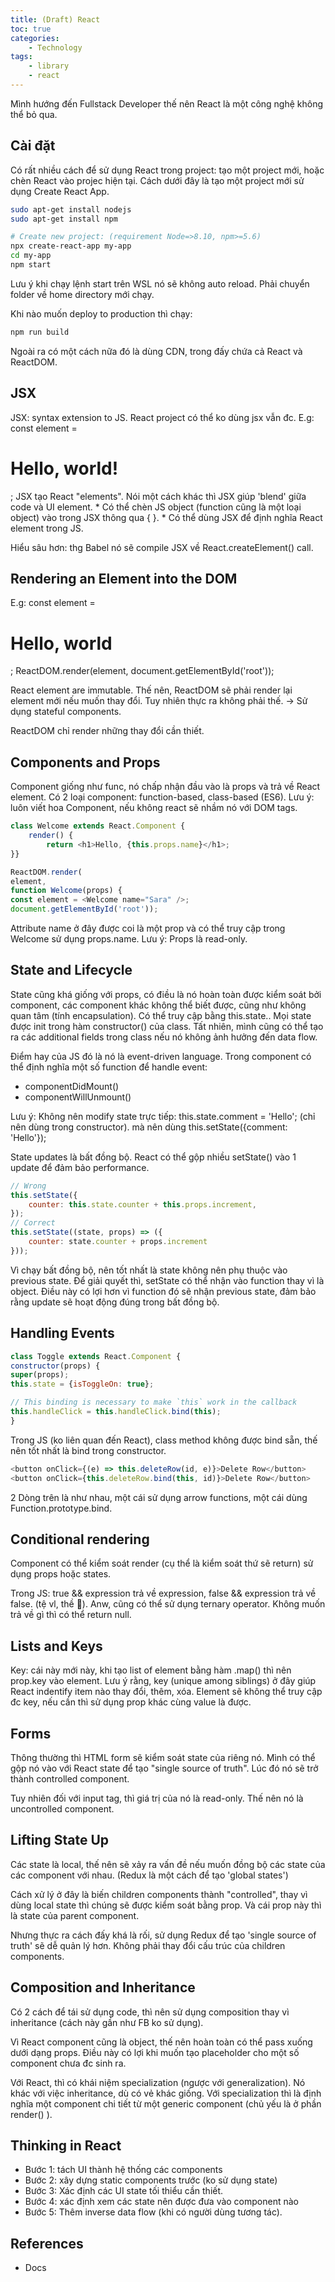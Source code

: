 ```yaml
---
title: (Draft) React
toc: true
categories:
    - Technology
tags:
    - library
    - react
---
```

Mình hướng đến Fullstack Developer thế nên React là một công nghệ không thể bỏ qua.

## Cài đặt
Có rất nhiều cách để sử dụng React trong project: tạo một project mới, hoặc chèn React vào projec hiện tại. Cách dưới đây là tạo một project mới sử dụng Create React App.

```bash
sudo apt-get install nodejs
sudo apt-get install npm

# Create new project: (requirement Node=>8.10, npm>=5.6)
npx create-react-app my-app
cd my-app
npm start
```
Lưu ý khi chạy lệnh start trên WSL nó sẽ không auto reload. Phải chuyển folder về home directory mới chạy.

Khi nào muốn deploy to production thì chạy:
```bash
npm run build
```

Ngoài ra có một cách nữa đó là dùng CDN, trong đấy chứa cả React và ReactDOM.

## JSX
JSX: syntax extension to JS. React project có thể ko dùng jsx vẫn đc.
E.g: const element = <h1>Hello, world!</h1>;
JSX tạo React "elements". Nói một cách khác thì JSX giúp 'blend' giữa code và UI element. 
	* 
Có thể chèn JS object (function cũng là một loại object) vào trong JSX thông qua { }.
	* 
Có thể dùng JSX để định nghĩa React element trong JS.



Hiểu sâu hơn: thg Babel nó sẽ compile JSX về React.createElement() call.

## Rendering an Element into the DOM
E.g:
const element = <h1>Hello, world</h1>;
ReactDOM.render(element, document.getElementById('root'));

React element are immutable. Thế nên, ReactDOM sẽ phải render lại element mới nếu muốn thay đổi. Tuy nhiên thực ra không phải thế. -> Sử dụng stateful components.

ReactDOM chỉ render những thay đổi cần thiết.

## Components and Props
Component giống như func, nó chấp nhận đầu vào là props và trả về React element. Có 2 loại component: function-based, class-based (ES6). 
Lưu ý: luôn viết hoa Component, nếu không react sẽ nhầm nó với DOM tags.

```javascript
class Welcome extends React.Component {
    render() {
        return <h1>Hello, {this.props.name}</h1>;
}}

ReactDOM.render(
element,
function Welcome(props) {
const element = <Welcome name="Sara" />;
document.getElementById('root'));
```
Attribute name ở đây được coi là một prop và có thể truy cập trong Welcome sử dụng props.name. 
Lưu ý: Props là read-only.

## State and Lifecycle
State cũng khá giống với props, có điều là nó hoàn toàn được kiểm soát bởi component, các component khác không thể biết được, cũng như không quan tâm (tính encapsulation). Có thể truy cập bằng this.state.<statename>. Mọi state được init trong hàm constructor() của class. 
Tất nhiên, mình cũng có thể tạo ra các additional fields trong class nếu nó không ảnh hưởng đến data flow.

Điểm hay của JS đó là nó là event-driven language. Trong component có thể định nghĩa một số function để handle event:
- componentDidMount()
- componentWillUnmount()


Lưu ý:
Không nên modify state trực tiếp: this.state.comment = 'Hello'; (chỉ nên dùng trong constructor).
mà nên dùng this.setState({comment: 'Hello'});

State updates là bất đồng bộ. React có thể gộp nhiều setState() vào 1 update để đảm bảo performance.

```javascript
// Wrong
this.setState({
    counter: this.state.counter + this.props.increment,
});
// Correct
this.setState((state, props) => ({
    counter: state.counter + props.increment
}));
```

Vì chạy bất đồng bộ, nên tốt nhất là state không nên phụ thuộc vào previous state. Để giải quyết thì, setState có thể nhận vào function thay vì là object. Điều này có lợi hơn vì function đó sẽ nhận previous state, đảm bảo rằng update sẽ hoạt động đúng trong bất đồng bộ.

## Handling Events
```js
class Toggle extends React.Component {
constructor(props) {
super(props);
this.state = {isToggleOn: true};

// This binding is necessary to make `this` work in the callback
this.handleClick = this.handleClick.bind(this);
}
```
Trong JS (ko liên quan đến React), class method không được bind sẵn, thế nên tốt nhất là bind trong constructor.

```js
<button onClick={(e) => this.deleteRow(id, e)}>Delete Row</button>
<button onClick={this.deleteRow.bind(this, id)}>Delete Row</button>
```
2 Dòng trên là như nhau, một cái sử dụng arrow functions, một cái dùng Function.prototype.bind.

## Conditional rendering
Component có thể kiểm soát render (cụ thể là kiểm soát thứ sẽ return) sử dụng props hoặc states.

Trong JS: true && expression trả về expression, false && expression trả về false. (tệ vl, thề 🙂). Anw, cũng có thể sử dụng ternary operator.
Không muốn trả về gì thì có thể return null.

## Lists and Keys
Key: cái này mới này, khi tạo list of element bằng hàm .map() thì nên prop.key vào element. Lưu ý rằng, key (unique among siblings) ở đây giúp React indentify item nào thay đổi, thêm, xóa. Element sẽ không thể truy cập đc key, nếu cần thì sử dụng prop khác cùng value là được.

## Forms
Thông thường thì HTML form sẽ kiểm soát state của riêng nó. Mình có thể gộp nó vào với React state để tạo "single source of truth". Lúc đó nó sẽ trở thành controlled component.

Tuy nhiên đối với input tag, thì giá trị của nó là read-only. Thế nên nó là uncontrolled component.

## Lifting State Up
Các state là local, thế nên sẽ xảy ra vấn đề nếu muốn đồng bộ các state của các component với nhau. (Redux là một cách để tạo 'global states')

Cách xử lý ở đây là biến children components thành "controlled", thay vì dùng local state thì chúng sẽ được kiểm soát bằng prop. Và cái prop này thì là state của parent component. 

Nhưng thực ra cách đấy khá là rối, sử dụng Redux để tạo 'single source of truth' sẽ dễ quản lý hơn. Không phải thay đổi cấu trúc của children components.

## Composition and Inheritance
Có 2 cách để tái sử dụng code, thì nên sử dụng composition thay vì inheritance (cách này gần như FB ko sử dụng).

Vì React component cũng là object, thế nên hoàn toàn có thể pass xuống dưới dạng props. Điều này có lợi khi muốn tạo placeholder cho một số component chưa đc sinh ra.

Với React, thì có khái niệm specialization (ngược với generalization). Nó khác với việc inheritance, dù có vẻ khác giống. Với specialization thì là định nghĩa một component chi tiết từ một generic component (chủ yếu là ở phần render() ).

## Thinking in React
- Bước 1: tách UI thành hệ thống các components
- Bước 2: xây dựng static components trước (ko sử dụng state)
- Bước 3: Xác định các UI state tối thiểu cần thiết.
- Bước 4: xác định xem các state nên được đưa vào component nào
- Bước 5: Thêm inverse data flow (khi có người dùng tương tác).

## References
- Docs
